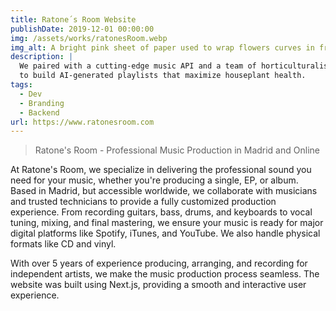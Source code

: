 ```yaml
---
title: Ratone´s Room Website
publishDate: 2019-12-01 00:00:00
img: /assets/works/ratonesRoom.webp
img_alt: A bright pink sheet of paper used to wrap flowers curves in front of rich blue background
description: |
  We paired with a cutting-edge music API and a team of horticulturalists
  to build AI-generated playlists that maximize houseplant health.
tags:
  - Dev
  - Branding
  - Backend
url: https://www.ratonesroom.com
---
```


> Ratone's Room - Professional Music Production in Madrid and Online

At Ratone's Room, we specialize in delivering the professional sound you need for your music, whether you're producing a single, EP, or album. Based in Madrid, but accessible worldwide, we collaborate with musicians and trusted technicians to provide a fully customized production experience. From recording guitars, bass, drums, and keyboards to vocal tuning, mixing, and final mastering, we ensure your music is ready for major digital platforms like Spotify, iTunes, and YouTube. We also handle physical formats like CD and vinyl.

With over 5 years of experience producing, arranging, and recording for independent artists, we make the music production process seamless. The website was built using Next.js, providing a smooth and interactive user experience.
